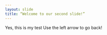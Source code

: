 ```yaml
---
layout: slide
title: “Welcome to our second slide!”
---
```

Yes, this is my test
Use the left arrow to go back!
